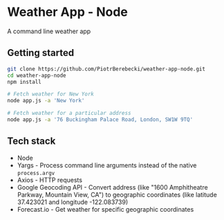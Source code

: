 # Weather App - Node

A command line weather app

## Getting started

```sh
git clone https://github.com/PiotrBerebecki/weather-app-node.git
cd weather-app-node
npm install

# Fetch weather for New York
node app.js -a 'New York'

# Fetch weather for a particular address
node app.js -a '76 Buckingham Palace Road, London, SW1W 9TQ'
```

## Tech stack
* Node
* Yargs - Process command line arguments instead of the native `process.argv`
* Axios - HTTP requests
* Google Geocoding API - Convert address (like "1600 Amphitheatre Parkway, Mountain View, CA") to geographic coordinates (like latitude 37.423021 and longitude -122.083739)
* Forecast.io - Get weather for specific geographic coordinates
